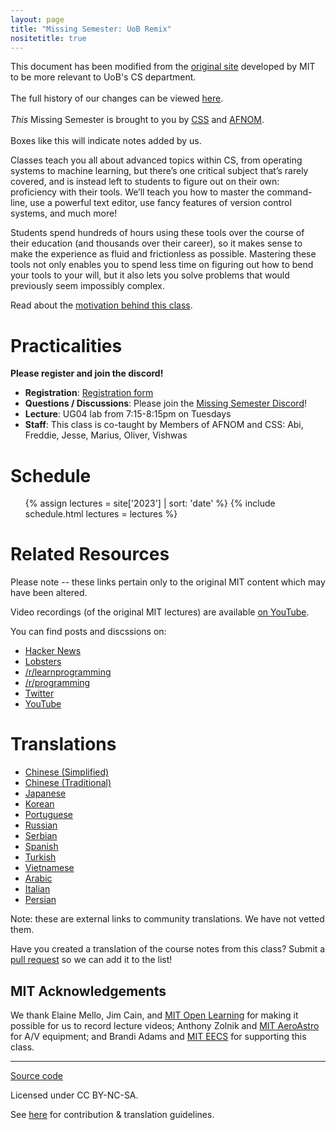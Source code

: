 ```yaml
---
layout: page
title: "Missing Semester: UoB Remix"
nositetitle: true
---
```


<div class="note">
This document has been modified from the <a
href="https://missing.csail.mit.edu/"> original site</a> developed by MIT to be more relevant to UoB's CS department.  
<br /><br />
The full history of our changes can be viewed <a href="https://github.com/afnom/missing-semester">here</a>.
<br /><br />
<em>This</em> Missing Semester is brought to you by <a href="https://cssbham.com/">CSS</a> and <a href="https://www.afnom.net">AFNOM</a>.
<br /><br />
Boxes like this will indicate notes added by us.
</div>

Classes teach you all about advanced topics within CS, from operating systems
to machine learning, but there’s one critical subject that’s rarely covered,
and is instead left to students to figure out on their own: proficiency with
their tools. We’ll teach you how to master the command-line, use a powerful
text editor, use fancy features of version control systems, and much more!

Students spend hundreds of hours using these tools over the course of their
education (and thousands over their career), so it makes sense to make the
experience as fluid and frictionless as possible. Mastering these tools not
only enables you to spend less time on figuring out how to bend your tools to
your will, but it also lets you solve problems that would previously seem
impossibly complex.

Read about the [motivation behind this class](/about/).

# Practicalities

**Please register and join the discord!**

* **Registration**: [Registration form](https://forms.gle/AEEoGFv3dWq12YC59)
* **Questions / Discussions**: Please join the [Missing Semester Discord](https://discord.gg/gwgyZQRGhV)!
* **Lecture**: UG04 lab from 7:15-8:15pm on Tuesdays
* **Staff**: This class is co-taught by Members of AFNOM and CSS: Abi, Freddie, Jesse, Marius, Oliver, Vishwas


# Schedule

<ul>
{% assign lectures = site['2023'] | sort: 'date' %}
{% include schedule.html lectures = lectures %}
</ul>

# Related Resources

<div class="note">
Please note -- these links pertain only to the original MIT content which may have been altered.
</div>

Video recordings (of the original MIT lectures) are available [on YouTube](https://www.youtube.com/playlist?list=PLyzOVJj3bHQuloKGG59rS43e29ro7I57J).

You can find posts and discssions on:

 - [Hacker News](https://news.ycombinator.com/item?id=22226380)
 - [Lobsters](https://lobste.rs/s/ti1k98/missing_semester_your_cs_education_mit)
 - [/r/learnprogramming](https://www.reddit.com/r/learnprogramming/comments/eyagda/the_missing_semester_of_your_cs_education_mit/)
 - [/r/programming](https://www.reddit.com/r/programming/comments/eyagcd/the_missing_semester_of_your_cs_education_mit/)
 - [Twitter](https://twitter.com/jonhoo/status/1224383452591509507)
 - [YouTube](https://www.youtube.com/playlist?list=PLyzOVJj3bHQuloKGG59rS43e29ro7I57J)

# Translations

- [Chinese (Simplified)](https://missing-semester-cn.github.io/)
- [Chinese (Traditional)](https://missing-semester-zh-hant.github.io/)
- [Japanese](https://missing-semester-jp.github.io/)
- [Korean](https://missing-semester-kr.github.io/)
- [Portuguese](https://missing-semester-pt.github.io/)
- [Russian](https://missing-semester-rus.github.io/)
- [Serbian](https://netboxify.com/missing-semester/)
- [Spanish](https://missing-semester-esp.github.io/)
- [Turkish](https://missing-semester-tr.github.io/)
- [Vietnamese](https://missing-semester-vn.github.io/)
- [Arabic](https://missing-semester-ar.github.io/)
- [Italian](https://missing-semester-it.github.io/)
- [Persian](https://missing-semester-fa.github.io/)

Note: these are external links to community translations. We have not vetted them.

Have you created a translation of the course notes from this class? Submit a
[pull request](https://github.com/missing-semester/missing-semester/pulls) so
we can add it to the list!

## MIT Acknowledgements

We thank Elaine Mello, Jim Cain, and [MIT Open Learning](https://openlearning.mit.edu/) for making it possible for us to record lecture videos; Anthony Zolnik and [MIT AeroAstro](https://aeroastro.mit.edu/) for A/V equipment; and Brandi Adams and [MIT EECS](https://www.eecs.mit.edu/) for supporting this class.

---

<div class="small center">
<p><a href="https://github.com/afnom/missing-semester">Source code</a></p>
<p>Licensed under CC BY-NC-SA.</p>
<p>See <a href="{{'/license/' | relative_url}}">here</a> for contribution &amp; translation guidelines.</p>
</div>

